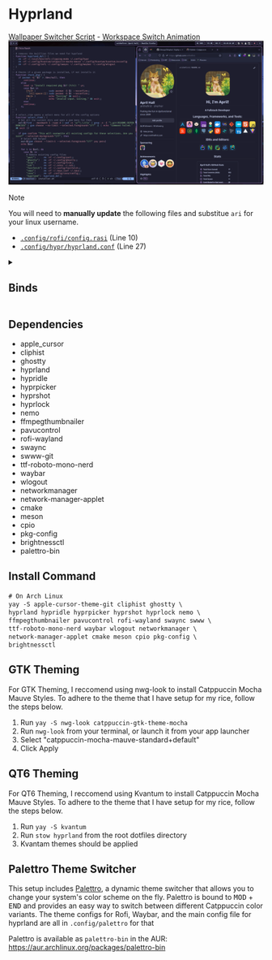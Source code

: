 # Hyprland

[Wallpaper Switcher Script](https://www.youtube.com/watch?v=6euidiSWaKM) - [Workspace Switch Animation](https://www.youtube.com/watch?v=fyRkQ3hKVE4)
![hyprland](../README-DEPENDENCIES/hyprland.png)

> [!NOTE]
> You will need to **manually update** the following files and substitue `ari` for your linux username.
> - [`.config/rofi/config.rasi`](https://github.com/arithefirst/dotfiles/blob/6d81b2bb4f1ff448a3789ed65b3df6eb49071da4/hyprland/.config/rofi/config.rasi#L10) (Line 10)
> - [`.config/hypr/hyprland.conf`](https://github.com/arithefirst/dotfiles/blob/6d81b2bb4f1ff448a3789ed65b3df6eb49071da4/hyprland/.config/hypr/hyprland.conf#L27) (Line 27)

<details>
<summary><h2>Binds</h2></summary>

### Keybinds

- <KBD>MOD</KBD> + <KBD>C</KBD>: Close focused window
- <KBD>MOD</KBD> + <KBD>E</KBD>: Open file explorer
- <KBD>MOD</KBD> + <KBD>F</KBD>: Toggle floating
- <KBD>MOD</KBD> + <KBD>K</KBD>: Enter force-kill mode
- <KBD>MOD</KBD> + <KBD>M</KBD>: Exit hyprland
- <KBD>MOD</KBD> + <KBD>R</KBD>: Open launcher (rofi)
- <KBD>MOD</KBD> + <KBD>S</KBD>: Take screenshot of a window
- <KBD>MOD</KBD> + <KBD>V</KBD>: Show clipboard
- <KBD>MOD</KBD> + <KBD>W</KBD>: View all open windows
- <KBD>MOD</KBD> + <KBD>ENTER</KBD>: Open terminal
- <KBD>MOD</KBD> + <KBD>UP-ARROW</KBD>: Move focus up
- <KBD>MOD</KBD> + <KBD>DOWN-ARROW</KBD>: Move focus down
- <KBD>MOD</KBD> + <KBD>LEFT-ARROW</KBD>: Move focus left
- <KBD>MOD</KBD> + <KBD>RIGHT-ARROW</KBD>: Move focus right
- <KBD>MOD</KBD> + <KBD>HOME</KBD>: Open wallpaper switcher
- <KBD>MOD</KBD> + <KBD>END</KBD>: Open theme switcher
- <KBD>MOD</KBD> + <KBD>{Number 0-9}</KBD>: Switch to workspace {Number 0-9}

- <KBD>ALT</KBD> + <KBD>SHIFT</KBD> + <KBD>S</KBD>: Open wlogout (Power Menu)

- <KBD>MOD</KBD> + <KBD>SHIFT</KBD> + <KBD>C</KBD>: Open colorpicker
- <KBD>MOD</KBD> + <KBD>SHIFT</KBD> + <KBD>S</KBD>: Take screenshot of a region

- <KBD>MOD</KBD> + <KBD>SHIFT</KBD> + <KBD>HOME</KBD>: Take screenshot of a screen
- <KBD>MOD</KBD> + <KBD>SHIFT</KBD> + <KBD>{Number 0-9}</KBD>: Move focused window to workspace {Number 0-9}

### Mousebinds

- <KBD>Hover over window</KBD>: Focus hovered window
- <KBD>MOD</KBD> + <KBD>SCROLL</KBD>: Scroll through workspaces
- <KBD>MOD</KBD> + <KBD>LEFTCLICK</KBD> + <KBD>Drag Mouse</KBD>: Move window
- <KBD>MOD</KBD> + <KBD>SHIFT</KBD> + <KBD>LEFTCLICK</KBD> + <KBD>Drag Mouse</KBD>: Resize window
- <KBD>POPMOUSE ACTION BUTTON</KBD>: Open launcher (rofi) (this only works on a Logi Popmouse)
</details>

## Dependencies

- apple_cursor
- cliphist
- ghostty
- hyprland
- hypridle
- hyprpicker
- hyprshot
- hyprlock
- nemo
- ffmpegthumbnailer
- pavucontrol
- rofi-wayland
- swaync
- swww-git
- ttf-roboto-mono-nerd
- waybar
- wlogout
- networkmanager
- network-manager-applet
- cmake
- meson
- cpio
- pkg-config
- brightnessctl
- palettro-bin

## Install Command

```shell
# On Arch Linux
yay -S apple-cursor-theme-git cliphist ghostty \
hyprland hypridle hyprpicker hyprshot hyprlock nemo \
ffmpegthumbnailer pavucontrol rofi-wayland swaync swww \
ttf-roboto-mono-nerd waybar wlogout networkmanager \
network-manager-applet cmake meson cpio pkg-config \
brightnessctl
```

## GTK Theming

For GTK Theming, I reccomend using nwg-look to install Catppuccin Mocha Mauve Styles. To adhere to the theme that I have setup for my rice, follow the steps below.

1. Run `yay -S nwg-look catppuccin-gtk-theme-mocha`
2. Run `nwg-look` from your terminal, or launch it from your app launcher
3. Select "catppuccin-mocha-mauve-standard+default"
4. Click Apply

## QT6 Theming

For QT6 Theming, I reccomend using Kvantum to install Catppuccin Mocha Mauve Styles. To adhere to the theme that I have setup for my rice, follow the steps below.

1. Run `yay -S kvantum`
2. Run `stow hyprland` from the root dotfiles directory
3. Kvantam themes should be applied

## Palettro Theme Switcher

This setup includes [Palettro](https://github.com/arithefirst/palettro), a dynamic theme switcher that allows you to change your system's color scheme on the fly. Palettro is bound to <KBD>MOD</KBD> + <KBD>END</KBD> and provides an easy way to switch between different Catppuccin color variants. The theme configs for Rofi, Waybar, and the main config file for hyprland are all in `.config/palettro` for that

Palettro is available as `palettro-bin` in the AUR: https://aur.archlinux.org/packages/palettro-bin
